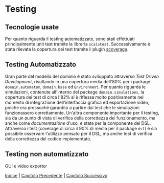 # Testing

## Tecnologie usate

Per quanto riguarda il testing automatizzato, sono stati effettuati
principalmente unit test tramite la libreria `scalatest`. Successivamente
è stata rilevata la copertura dei test tramite il plugin [scoverage](https://github.com/scoverage/sbt-scoverage).

## Testing Automatizzato

Gran parte del modello del dominio è stato sviluppato attraverso *Test Driven
Development*, risultando in una copertura media dell'80% per i package
`domain.automaton`, `domain.base` ed `Environment`. Per quanto riguarda le
simulazioni, contenute all'interno del package `domain.simulations`, la
copertura dei test di circa l'82% si è riflessa molto positivamente nel momento
di integrazione dell'interfaccia grafica ed esportazione video, poiché era
pressoché garantito a partire dai test che le simulazioni funzionassero
correttamente. Un'altra componente importante per il testing, sia da un punto
di vista di verifica della correttezza del funzionamento, ma anche come
*documentazione* d'uso, è stata per la componente del DSL. Attraverso i test
(coverage di circa il 90% di media per il package `dsl`) è sia possibile
osservare l'utilizzo pensato per il DSL, ma anche test di verifica della
correttezza del codice implementato.

## Testing non automatizzato

GUI e video exporter

[Indice](./index.md) | [Capitolo Precedente](./6-implementation.md) | [Capitolo Successivo](./8-conclusions.md)
